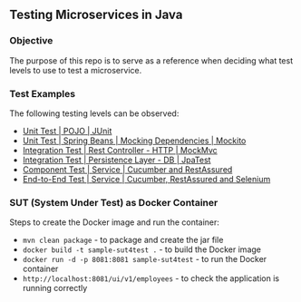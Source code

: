 ## Testing Microservices in Java

### Objective

The purpose of this repo is to serve as a reference when deciding what test levels to use to test a microservice.

### Test Examples

The following testing levels can be observed:

- [Unit Test | POJO | JUnit](tp-sut-uict/src/test/java/org/testing/journeys/model/EmployeeDetailsBuilderTest.java)
- [Unit Test | Spring Beans | Mocking Dependencies | Mockito](tp-sut-uict/src/test/java/org/testing/journeys/service/EmployeeServiceTest.java)
- [Integration Test | Rest Controller - HTTP | MockMvc](tp-sut-uict/src/test/java/org/testing/journeys/controller/EmployeeControllerTest.java)
- [Integration Test | Persistence Layer - DB | JpaTest](tp-sut-uict/src/test/java/org/testing/journeys/repository/EmployeeRepositoryTest.java)
- [Component Test | Service | Cucumber and RestAssured](tp-sut-uict/src/test/resources/features/rest/user-management.feature)
- [End-to-End Test | Service | Cucumber, RestAssured and Selenium](tp-sut-uict/src/test/resources/features/ui/user-management-ui.feature)

### SUT (System Under Test) as Docker Container

Steps to create the Docker image and run the container:
- `mvn clean package` - to package and create the jar file
- `docker build -t sample-sut4test .` - to build the Docker image
- `docker run -d -p 8081:8081 sample-sut4test` - to run the Docker container
- `http://localhost:8081/ui/v1/employees` - to check the application is running correctly